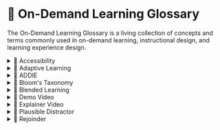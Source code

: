 # 📗 On-Demand Learning Glossary

The On-Demand Learning Glossary is a living collection of concepts and terms commonly used in on-demand learning, instructional design, and learning experience design.

<details>

<summary>📖 Accessibility</summary>

The practice of designing things so that everyone can benefit equally, regardless of ability. **For more information, see** [Web Content Accessibility Guidelines](https://www.w3.org/WAI/WCAG22/quickref/?versions=2.0)

</details>

<details>

<summary>📖 Adaptive Learning</summary>

An approach to learning that personalizes e-learning content in real time for a user, based on their performance and activity in the course. Learning experience designers use adaptive learning to tailor course content to a learner at a granular level.

</details>

<details>

<summary>📖 ADDIE</summary>

An instructional design model used to develop training and online learning. ADDIE is an acronym which stands for the 5 phases of the model: Analysis, Design, Development, Implementation, and Evaluation.

</details>

<details>

<summary>📖 Bloom's Taxonomy</summary>

A hierarchical ordering of cognitive skills that can help teachers and students in the classroom. It was pioneered by Benjamin Bloom in 1956, who established a framework for categorizing educational goals. **For more information, see** [**Bloom's Taxonomy**](https://cft.vanderbilt.edu/guides-sub-pages/blooms-taxonomy/)**.**

</details>

<details>

<summary>📖 Blended Learning</summary>

The use of more than one method to deliver training and support to learners, such as combining face-to-face training with on-demand learning.

</details>

<details>

<summary>📖 Demo Video</summary>

A how-to video that demonstrates how something works. Typically used to demonstrate the steps in a process. Should be 5-8 minutes max.

</details>

<details>

<summary>📖 Explainer Video</summary>

A short video that covers a specific idea or topic in a simple way. Explainer videos are used to give learners a high-level overview of a topic before they dive into the details, or as performance support to provide targeted information

</details>

<details>

<summary><span data-gb-custom-inline data-tag="emoji" data-code="1f4d6">📖</span> Plausible Distractor</summary>

A plausible distractor in learning is an incorrect answer option in a multiple-choice question that is designed to be a reasonable alternative to the correct answer. **For more information**, see [**Writing Good Multiple Choice Questions.**](https://cft.vanderbilt.edu/guides-sub-pages/writing-good-multiple-choice-test-questions/)

</details>

<details>

<summary><span data-gb-custom-inline data-tag="emoji" data-code="1f4d6">📖</span> Rejoinder</summary>

In the context of eLearning, a **rejoinder** acts as a tool to give a learner feedback on the answer they choose in a quiz. A rejoinder might explain why the choice they selected is correct or incorrect.

</details>

